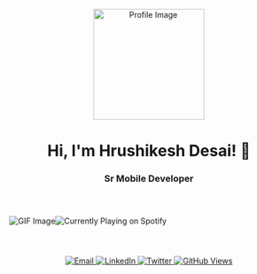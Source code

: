 <!-- Header Section -->
<p align="center">
  <img src="https://ik.imagekit.io/altajfood/ar_asset/eyes.gif?updatedAt=1684609499978" width="200" alt="Profile Image">
</p>
<h1 align="center">Hi, I'm Hrushikesh Desai! 👋</h1>
<h3 align="center">Sr Mobile Developer</h3>

<!-- Spotify and GIF Section -->
<div align="center">
  <div style="display: flex; align-items: center; height: 100px;">
   <img src="https://media.tenor.com/W8gUWNWjwXAAAAAC/fortnite-fortnite-battle-royale.gif" alt="GIF Image" >
    <img src="https://hrushikesh-nine.vercel.app/api?theme=dark" alt="Currently Playing on Spotify" >
   
  </div>
</div>


<!-- Contact Section -->
<p align="center">
  <a href="mailto:hrutikdesai1@gmail.com">
    <img src="https://img.shields.io/badge/Email-Make%20Contact-informational?style=flat&logo=gmail&logoColor=white&color=2bbc8a" alt="Email">
  </a>
  <a href="https://linkedin.com/in/hrushikeshdesaihd">
    <img src="https://img.shields.io/badge/LinkedIn-Follow%20Me-informational?style=flat&logo=linkedin&logoColor=white&color=2bbc8a" alt="LinkedIn">
  </a>
  <a href="https://twitter.com/hrushikesh_hd">
    <img src="https://img.shields.io/badge/Twitter-Follow%20Me-informational?style=flat&logo=twitter&logoColor=white&color=2bbc8a" alt="Twitter">
  </a>
  <a href="https://github.com/hrushikeshhd18">
    <img src="https://img.shields.io/github/watchers/hrushikeshhd18/hrushikeshhd18?label=👀%20GitHub%20Views&style=flat&color=2bbc8a" alt="GitHub Views">
  </a>
</p>

